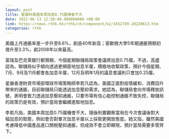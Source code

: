 ```yaml
---
layout: post
title: 星展料美國本周加息0.75厘機會不大
date: 2022-06-13 12:50:49.000000000 +08:00
link: https://news.rthk.hk/rthk/ch/component/k2/1652789-20220613.htm
categories: rthk
---
```


美國上月通脹率進一步升至8.6%，創逾40年新高；密歇根大學5年期通脹預期初值升至3.3%，創2008年以來最高。

富瑞及巴克萊銀行都預期，今個星期聯儲局政策會議將加息0.75厘。不過，高盛認為，聯儲局似乎傾向透過更頻密地加息半厘，積極地收緊政策，預計今個星期、7月、9月及11月都會各加息半厘，12月及明年1月的議息會議則只會加0.25厘。

星展香港財資市場部環球市場策略師李若凡認為，美國正面對疫情緩和、消費回升帶來的通脹，目前聯儲局只能透過加息壓抑需求。她認為，聯儲局會向市場釋放訊號，表明會致力透過加息壓抑通脹，只要市場有信心能控制通脹不致失控，聯儲局的政策仍是有效，預計當局會繼續進取地加息。

李若凡指，美國本周加息0.75厘機會不大，隨後則要觀察當局在今次會議後對大幅加息的取態，例如會否對單次加息半厘以上採取更開放態度。她又指，雖然美國考慮降低中國產品進口關稅壓抑通脹，但成效不會立即顯現，預計當局需要多管齊下。
